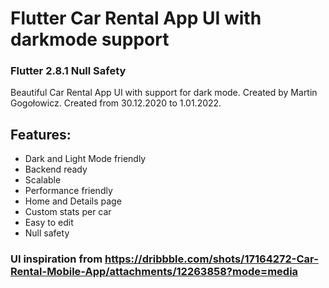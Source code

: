 # Flutter Car Rental App UI with darkmode support
### Flutter 2.8.1 Null Safety
Beautiful Car Rental App UI with support for dark mode. Created by Martin Gogołowicz. Created from 30.12.2020 to 1.01.2022.




## Features:
- Dark and Light Mode friendly
- Backend ready
- Scalable
- Performance friendly
- Home and Details page
- Custom stats per car
- Easy to edit
- Null safety

### UI inspiration from https://dribbble.com/shots/17164272-Car-Rental-Mobile-App/attachments/12263858?mode=media
